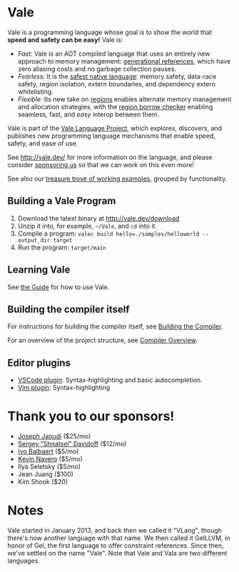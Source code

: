 # Vale

Vale is a programming language whose goal is to show the world that **speed and safety can be easy!** Vale is:

 * *Fast:* Vale is an AOT compiled language that uses an entirely new approach to memory management: [generational references](https://verdagon.dev/blog/generational-references), which have zero aliasing costs and no garbage collection pauses.
 * *Fearless:* It is the [safest native language](/fearless): memory safety, data-race safety, region isolation, extern boundaries, and dependency extern whitelisting.
 * *Flexible:* Its new take on [regions](/guide/regions) enables alternate memory management and allocation strategies, with the [region borrow checker](https://verdagon.dev/blog/zero-cost-refs-regions) enabling seamless, fast, and _easy_ interop between them.


Vale is part of the [Vale Language Project](https://vale.dev/project), which explores, discovers, and publishes new programming language mechanisms that enable speed, safety, and ease of use. 


See http://vale.dev/ for more information on the language, and please consider [sponsoring us](https://github.com/sponsors/ValeLang) so that we can work on this even more!


See also our [treasure trove of working examples](https://github.com/Ivo-Balbaert/Vale_Examples), grouped by functionality.


## Building a Vale Program

 1. Download the latest binary at http://vale.dev/download
 1. Unzip it into, for example, `~/Vale`, and `cd` into it.
 1. Compile a program: `valec build hello=./samples/helloworld --output_dir target`
 1. Run the program: `target/main`


## Learning Vale

See [the Guide](https://vale.dev/guide/introduction) for how to use Vale.


## Building the compiler itself

For instructions for building the compiler itself, see [Building the Compiler](build-compiler.md).


For an overview of the project structure, see [Compiler Overview](compiler-overview.md).


## Editor plugins

- [VSCode plugin](https://marketplace.visualstudio.com/items?itemName=pacifio.vale-lang): Syntax-highlighting and basic autocompletion.
- [Vim plugin](https://github.com/jfecher/vale.vim): Syntax-highlighting


# Thank you to our sponsors!

 * [Joseph Jaoudi](https://github.com/linkmonitor) ($25/mo)
 * [Sergey "Shnatsel" Davidoff](https://github.com/Shnatsel) ($12/mo)
 * [Ivo Balbaert](https://github.com/Ivo-Balbaert/) ($5/mo)
 * [Kevin Navero](https://github.com/solstice333/) ($5/mo)
 * Ilya Seletsky ($5/mo)
 * Jean Juang ($100)
 * Kim Shook ($20)


# Notes

Vale started in January 2013, and back then we called it "VLang", though there's now another language with that name. We then called it GelLLVM, in honor of Gel, the first language to offer constraint references. Since then, we've settled on the name "Vale". Note that Vale and Vala are two different languages.
